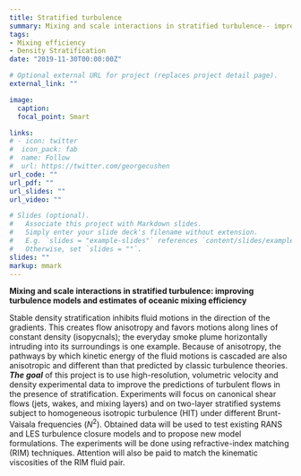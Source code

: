 ```yaml
---
title: Stratified turbulence
summary: Mixing and scale interactions in stratified turbulence-- improving turbulence models and estimates of oceanic mixing efficiency.
tags:
- Mixing efficiency
- Density Stratification
date: "2019-11-30T00:00:00Z"

# Optional external URL for project (replaces project detail page).
external_link: ""

image:
  caption: 
  focal_point: Smart

links:
# - icon: twitter
#  icon_pack: fab
#  name: Follow
#  url: https://twitter.com/georgecushen
url_code: ""
url_pdf: ""
url_slides: ""
url_video: ""

# Slides (optional).
#   Associate this project with Markdown slides.
#   Simply enter your slide deck's filename without extension.
#   E.g. `slides = "example-slides"` references `content/slides/example-slides.md`.
#   Otherwise, set `slides = ""`.
slides: ""
markup: mmark
---
```


**Mixing and scale interactions in stratified turbulence: improving turbulence models and estimates of oceanic mixing efficiency**

Stable density stratification inhibits fluid motions in the direction of the gradients. This creates flow anisotropy and favors motions along lines of constant density (isopycnals); the everyday smoke plume horizontally intruding into its surroundings is one example. Because of anisotropy, the pathways by which kinetic energy of the fluid motions is cascaded are also anisotropic and different than that predicted by classic turbulence theories. **_The goal_** of this project is to use high-resolution, volumetric velocity and density experimental data to improve the predictions of turbulent flows in the presence of stratification. Experiments will focus on canonical shear flows (jets, wakes, and mixing layers) and on two-layer stratified systems subject to homogeneous isotropic turbulence (HIT) under different Brunt-Vaisala frequencies ($N^2$). Obtained data will be used to test existing RANS and LES turbulence closure models and to propose new model formulations. The experiments will be done using refractive-index matching (RIM) techniques. Attention will also be paid to match the kinematic viscosities of the RIM fluid pair.    